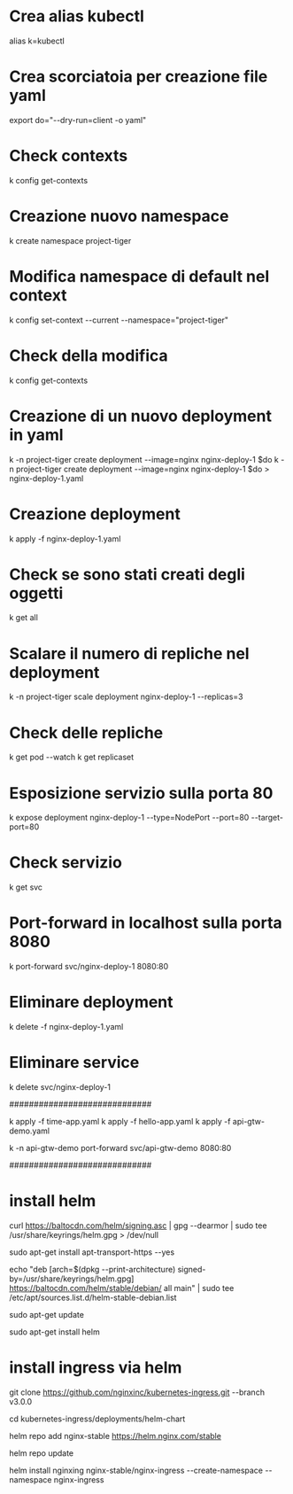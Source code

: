 # Crea alias kubectl
alias k=kubectl

# Crea scorciatoia per creazione file yaml
export do="--dry-run=client -o yaml"

# Check contexts
k config get-contexts

# Creazione nuovo namespace
k create namespace project-tiger

# Modifica namespace di default nel context
k config set-context --current --namespace="project-tiger"

# Check della modifica
k config get-contexts

# Creazione di un nuovo deployment in yaml
k -n project-tiger create deployment --image=nginx nginx-deploy-1 $do 
k -n project-tiger create deployment --image=nginx nginx-deploy-1 $do > nginx-deploy-1.yaml

# Creazione deployment
k apply -f nginx-deploy-1.yaml

# Check se sono stati creati degli oggetti
k get all

# Scalare il numero di repliche nel deployment
k -n project-tiger scale deployment nginx-deploy-1 --replicas=3

# Check delle repliche
k get pod --watch
k get replicaset

# Esposizione servizio sulla porta 80
k expose deployment nginx-deploy-1 --type=NodePort --port=80 --target-port=80

# Check servizio
k get svc

# Port-forward in localhost sulla porta 8080
k port-forward svc/nginx-deploy-1 8080:80

# Eliminare deployment
k delete -f nginx-deploy-1.yaml

# Eliminare service
k delete svc/nginx-deploy-1

#############################

k apply -f time-app.yaml
k apply -f hello-app.yaml
k apply -f api-gtw-demo.yaml

k -n api-gtw-demo port-forward svc/api-gtw-demo 8080:80

#############################

# install helm

curl https://baltocdn.com/helm/signing.asc | gpg --dearmor | sudo tee /usr/share/keyrings/helm.gpg > /dev/null

sudo apt-get install apt-transport-https --yes

echo "deb [arch=$(dpkg --print-architecture) signed-by=/usr/share/keyrings/helm.gpg] https://baltocdn.com/helm/stable/debian/ all main" | sudo tee /etc/apt/sources.list.d/helm-stable-debian.list

sudo apt-get update

sudo apt-get install helm


# install ingress via helm

git clone https://github.com/nginxinc/kubernetes-ingress.git --branch v3.0.0

cd kubernetes-ingress/deployments/helm-chart

helm repo add nginx-stable https://helm.nginx.com/stable

helm repo update

helm install nginxing nginx-stable/nginx-ingress --create-namespace --namespace nginx-ingress


